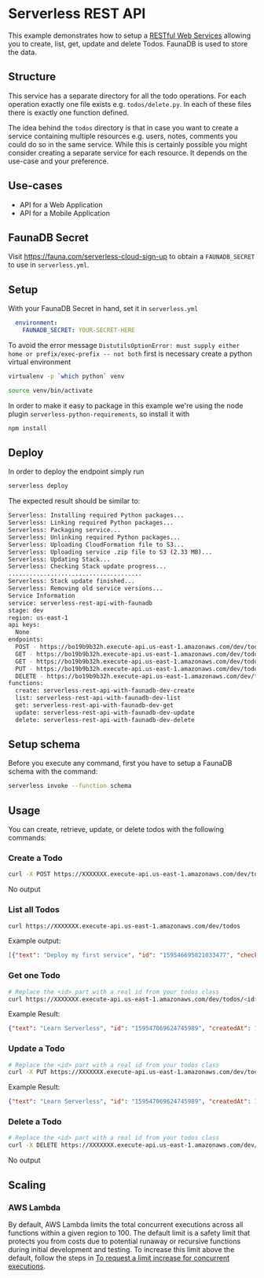 <!--
title: 'AWS Serverless REST API with FaunaDB store example in Python'
description: 'This example demonstrates how to setup a RESTful Web Service allowing you to create, list, get, update and delete Todos. FaunaDB is used to store the data.'
layout: Doc
framework: v1
platform: AWS
language: Python
authorLink: 'https://github.com/rupakg'
authorName: 'Rupak Ganguly'
authorAvatar: 'https://avatars0.githubusercontent.com/u/8188?v=4&s=140'
-->
# Serverless REST API

This example demonstrates how to setup a [RESTful Web Services](https://en.wikipedia.org/wiki/Representational_state_transfer#Applied_to_web_services) allowing you to create, list, get, update and delete Todos. FaunaDB is used to store the data.

## Structure

This service has a separate directory for all the todo operations. For each operation exactly one file exists e.g. `todos/delete.py`. In each of these files there is exactly one function defined.

The idea behind the `todos` directory is that in case you want to create a service containing multiple resources e.g. users, notes, comments you could do so in the same service. While this is certainly possible you might consider creating a separate service for each resource. It depends on the use-case and your preference.

## Use-cases

- API for a Web Application
- API for a Mobile Application

## FaunaDB Secret

Visit https://fauna.com/serverless-cloud-sign-up to obtain a `FAUNADB_SECRET` to use in `serverless.yml`.

## Setup

With your FaunaDB Secret in hand, set it in `serverless.yml`

```yml
  environment:
    FAUNADB_SECRET: YOUR-SECRET-HERE
```

To avoid the error message `DistutilsOptionError: must supply either home or prefix/exec-prefix -- not both` first is necessary create a python virtual environment

```bash
virtualenv -p `which python` venv

source venv/bin/activate
```

In order to make it easy to package in this example we're using the node plugin `serverless-python-requirements`, so install it with

```bash
npm install
```

## Deploy

In order to deploy the endpoint simply run

```bash
serverless deploy
```

The expected result should be similar to:

```bash
Serverless: Installing required Python packages...
Serverless: Linking required Python packages...
Serverless: Packaging service...
Serverless: Unlinking required Python packages...
Serverless: Uploading CloudFormation file to S3...
Serverless: Uploading service .zip file to S3 (2.33 MB)...
Serverless: Updating Stack...
Serverless: Checking Stack update progress...
......................................
Serverless: Stack update finished...
Serverless: Removing old service versions...
Service Information
service: serverless-rest-api-with-faunadb
stage: dev
region: us-east-1
api keys:
  None
endpoints:
  POST - https://bo19b9b32h.execute-api.us-east-1.amazonaws.com/dev/todos
  GET - https://bo19b9b32h.execute-api.us-east-1.amazonaws.com/dev/todos
  GET - https://bo19b9b32h.execute-api.us-east-1.amazonaws.com/dev/todos/{id}
  PUT - https://bo19b9b32h.execute-api.us-east-1.amazonaws.com/dev/todos/{id}
  DELETE - https://bo19b9b32h.execute-api.us-east-1.amazonaws.com/dev/todos/{id}
functions:
  create: serverless-rest-api-with-faunadb-dev-create
  list: serverless-rest-api-with-faunadb-dev-list
  get: serverless-rest-api-with-faunadb-dev-get
  update: serverless-rest-api-with-faunadb-dev-update
  delete: serverless-rest-api-with-faunadb-dev-delete
```

## Setup schema

Before you execute any command, first you have to setup a FaunaDB schema with the command:

```bash
serverless invoke --function schema
```

## Usage

You can create, retrieve, update, or delete todos with the following commands:

### Create a Todo

```bash
curl -X POST https://XXXXXXX.execute-api.us-east-1.amazonaws.com/dev/todos --data '{ "text": "Learn Serverless" }'
```

No output

### List all Todos

```bash
curl https://XXXXXXX.execute-api.us-east-1.amazonaws.com/dev/todos
```

Example output:
```json
[{"text": "Deploy my first service", "id": "159546695821033477", "checked": true, "updatedAt": 1479139961304}, {"text": "Learn Serverless", "id": "159547069624745989", "createdAt": 1479139943241, "checked": false, "updatedAt": 1479139943241}]
```

### Get one Todo

```bash
# Replace the <id> part with a real id from your todos class
curl https://XXXXXXX.execute-api.us-east-1.amazonaws.com/dev/todos/<id>
```

Example Result:
```json
{"text": "Learn Serverless", "id": "159547069624745989", "createdAt": 1479138570824, "checked": false, "updatedAt": 1479138570824}
```

### Update a Todo

```bash
# Replace the <id> part with a real id from your todos class
curl -X PUT https://XXXXXXX.execute-api.us-east-1.amazonaws.com/dev/todos/<id> --data '{ "text": "Learn Serverless", "checked": true }'
```

Example Result:
```json
{"text": "Learn Serverless", "id": "159547069624745989", "createdAt": 1479138570824, "checked": true, "updatedAt": 1479138570824}
```

### Delete a Todo

```bash
# Replace the <id> part with a real id from your todos class
curl -X DELETE https://XXXXXXX.execute-api.us-east-1.amazonaws.com/dev/todos/<id>
```

No output

## Scaling

### AWS Lambda

By default, AWS Lambda limits the total concurrent executions across all functions within a given region to 100. The default limit is a safety limit that protects you from costs due to potential runaway or recursive functions during initial development and testing. To increase this limit above the default, follow the steps in [To request a limit increase for concurrent executions](http://docs.aws.amazon.com/lambda/latest/dg/concurrent-executions.html#increase-concurrent-executions-limit).
